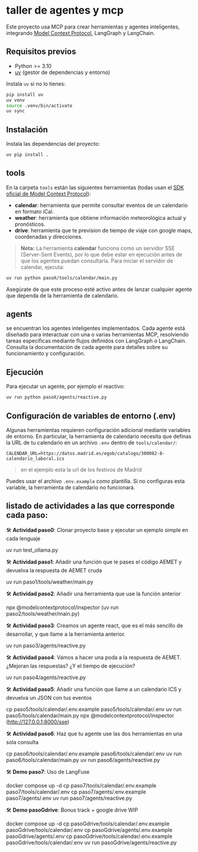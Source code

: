 
# taller de agentes y mcp

Este proyecto usa MCP para crear herramientas y agentes inteligentes, integrando [Model Context Protocol](https://github.com/modelcontextprotocol/python-sdk), LangGraph y LangChain.

## Requisitos previos

- Python >= 3.10
- [uv](https://github.com/astral-sh/uv) (gestor de dependencias y entorno)

Instala `uv` si no lo tienes:

```bash
pip install uv
uv venv
source .venv/bin/activate
uv sync
```

## Instalación

Instala las dependencias del proyecto:

```bash
uv pip install .
```

## tools

En la carpeta `tools` están las siguientes herramientas (todas usan el [SDK oficial de Model Context Protocol](https://github.com/modelcontextprotocol/python-sdk)):

- **calendar**: herramienta que permite consultar eventos de un calendario en formato iCal.
- **weather**: herramienta que obtiene información meteorológica actual y pronósticos.
- **drive**: herramienta que te prevision de tiempo de viaje con google maps, coordenadas y direcciones.

> **Nota:** La herramienta **calendar** funciona como un servidor SSE (Server-Sent Events), por lo que debe estar en ejecución antes de que los agentes puedan consultarla. Para iniciar el servidor de calendar, ejecuta:

```bash
uv run python pasoX/tools/calendar/main.py
```

Asegúrate de que este proceso esté activo antes de lanzar cualquier agente que dependa de la herramienta de calendario.

## agents

se encuentran los agentes inteligentes implementados. Cada agente está diseñado para interactuar con una o varias herramientas MCP, resolviendo tareas específicas mediante flujos definidos con LangGraph o LangChain. Consulta la documentación de cada agente para detalles sobre su funcionamiento y configuración.

## Ejecución

Para ejecutar un agente, por ejemplo el reactivo:

```bash
uv run python pasoX/agents/reactive.py
```


## Configuración de variables de entorno (.env)

Algunas herramientas requieren configuración adicional mediante variables de entorno. En particular, la herramienta de calendario necesita que definas la URL de tu calendario en un archivo `.env` dentro de `tools/calendar/`:

```env
CALENDAR_URL=https://datos.madrid.es/egob/catalogo/300082-8-calendario_laboral.ics
```
> en el ejemplo esta la url de los festivos de Madrid


Puedes usar el archivo `.env.example` como plantilla. Si no configuras esta variable, la herramienta de calendario no funcionará.

## listado de actividades a las que corresponde cada paso:

🛠️ **Actividad paso0**: Clonar proyecto base y ejecutar un ejemplo simple en cada lenguaje

uv run test_ollama.py 

🛠️ **Actividad paso1**: Añadir una función que le pases el código AEMET y devuelva la respuesta de AEMET cruda

uv run paso1/tools/weather/main.py 

🛠️ **Actividad paso2**: Añadir una herramienta que use la función anterior

npx @modelcontextprotocol/inspector (uv run paso2/tools/weather/main.py)

🛠️ **Actividad paso3**: Creamos un agente react, que es el más sencillo de desarrollar, y que llame a la herramienta anterior.

uv run paso3/agents/reactive.py

🛠️ **Actividad paso4**: Vamos a hacer una poda a la respuesta de AEMET. ¿Mejoran las respuestas? ¿Y el tiempo de ejecución?

uv run paso4/agents/reactive.py

🛠️ **Actividad paso5**: Añadir una función que llame a un calendario ICS y devuelva un JSON con tus eventos

cp paso5/tools/calendar/.env.example paso5/tools/calendar/.env
uv run paso5/tools/calendar/main.py
npx @modelcontextprotocol/inspector (http://127.0.0.1:8000/sse)

🛠️ **Actividad paso6**: Haz que tu agente use las dos herramientas en una sola consulta

cp paso6/tools/calendar/.env.example paso6/tools/calendar/.env
uv run paso6/tools/calendar/main.py
uv run paso6/agents/reactive.py

🛠️ **Demo paso7**: Uso de LangFuse

docker compose up -d
cp paso7/tools/calendar/.env.example paso7/tools/calendar/.env
cp paso7/agents/.env.example paso7/agents/.env
uv run paso7/agents/reactive.py

🛠️ **Demo pasoGdrive**: Bonus track + google drive WIP

docker compose up -d
cp pasoGdrive/tools/calendar/.env.example pasoGdrive/tools/calendar/.env
cp pasoGdrive/agents/.env.example pasoGdrive/agents/.env
cp pasoGdrive/tools/calendar/.env.example pasoGdrive/tools/calendar/.env
uv run pasoGdrive/agents/reactive.py
